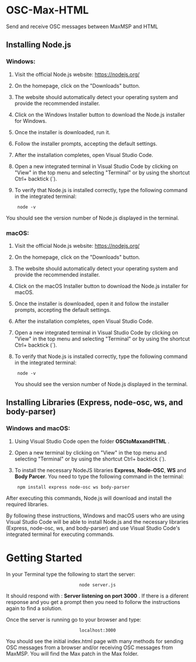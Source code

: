 # OSC-Max-HTML
Send and receive OSC messages between MaxMSP and HTML

## Installing Node.js

### Windows:
1. Visit the official Node.js website: https://nodejs.org/
2. On the homepage, click on the "Downloads" button.
3. The website should automatically detect your operating system and provide the recommended installer.
4. Click on the Windows Installer button to download the Node.js installer for Windows.
5. Once the installer is downloaded, run it.
6. Follow the installer prompts, accepting the default settings.
7. After the installation completes, open Visual Studio Code.
8. Open a new integrated terminal in Visual Studio Code by clicking on "View" in the top menu and selecting "Terminal" or by using the shortcut Ctrl+ backtick (`).
9. To verify that Node.js is installed correctly, type the following command in the integrated terminal:

        node -v

You should see the version number of Node.js displayed in the terminal.

### macOS:
1. Visit the official Node.js website: https://nodejs.org/
2. On the homepage, click on the "Downloads" button.
3. The website should automatically detect your operating system and provide the recommended installer.
4. Click on the macOS Installer button to download the Node.js installer for macOS.
5. Once the installer is downloaded, open it and follow the installer prompts, accepting the default settings.
6. After the installation completes, open Visual Studio Code.
7. Open a new integrated terminal in Visual Studio Code by clicking on "View" in the top menu and selecting "Terminal" or by using the shortcut Ctrl+ backtick (`).
8. To verify that Node.js is installed correctly, type the following command in the integrated terminal:

        node -v
        
    You should see the version number of Node.js displayed in the terminal.

## Installing Libraries (Express, node-osc, ws, and body-parser)

### Windows and macOS:
1. Using Visual Studio Code open the folder **OSCtoMaxandHTML** .
2. Open a new terminal by clicking on "View" in the top menu and selecting "Terminal" or by using the shortcut Ctrl+ backtick (`).
3. To install the necessary NodeJS libraries **Express**, **Node-OSC**, **WS** and **Body Parcer**. You need to type the following command in the terminal:

        npm install express node-osc ws body-parser
        
After executing this commands, Node.js will download and install the required libraries.

By following these instructions, Windows and macOS users who are using Visual Studio Code will be able to install Node.js and the necessary libraries (Express, node-osc, ws, and body-parser) and use Visual Studio Code's integrated terminal for executing commands.





# Getting Started

In your Terminal type the following to start the server:

                                node server.js
                                
It should respond with : **Server listening on port 3000** . If there is a diferent response and you get a prompt then you need to follorw the instructions again to find a solution.

Once the server is running go to your browser and type:

                                localhost:3000

You should see the initial index.html page with many methods for sending OSC messages from a browser and/or receiving OSC messages from MaxMSP.  You will find the Max patch in the Max folder.
